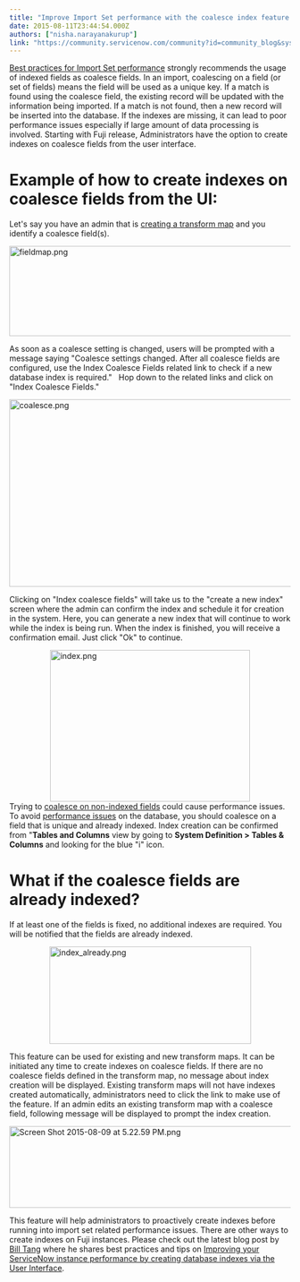 ```yaml
---
title: "Improve Import Set performance with the coalesce index feature in Fuji"
date: 2015-08-11T23:44:54.000Z
authors: ["nisha.narayanakurup"]
link: "https://community.servicenow.com/community?id=community_blog&sys_id=9b0e2e2ddbd0dbc01dcaf3231f9619ca"
---
```

<p><a title="i.service-now.com/kb_view.do?sysparm_article=KB0544447" href="https://hi.service-now.com/kb_view.do?sysparm_article=KB0544447">Best practices for Import Set performance</a> strongly recommends the usage of indexed fields as coalesce fields. In an import, coalescing on a field (or set of fields) means the field will be used as a unique key. If a match is found using the coalesce field, the existing record will be updated with the information being imported. If a match is not found, then a new record will be inserted into the database. If the indexes are missing, it can lead to poor performance issues especially if large amount of data processing is involved. Starting with Fuji release, Administrators have the option to create indexes on coalesce fields from the user interface.</p><p></p><h1>Example of how to create indexes on coalesce fields from the UI:</h1><p>Let's say you have an admin that is <a title="ki.servicenow.com/index.php?title=Creating_New_Transform_Maps#gsc.tab=0" href="http://wiki.servicenow.com/index.php?title=Creating_New_Transform_Maps#gsc.tab=0">creating a transform map</a> and you identify a coalesce field(s).</p><p><img   alt="fieldmap.png" class="image-0 jive-image" src="5f8fcd8edb9c97041dcaf3231f961958.iix" style="height: 161px; width: 620px; display: block; margin-left: auto; margin-right: auto;"/></p><p>As soon as a coalesce setting is changed, users will be prompted with a message saying "Coalesce settings changed. After all coalesce fields are configured, use the Index Coalesce Fields related link to check if a new database index is required."   Hop down to the related links and click on "Index Coalesce Fields."</p><p><img   alt="coalesce.png" class="image-1 jive-image" src="f886a482db109344e9737a9e0f9619b6.iix" style="height: 335px; width: 620px; display: block; margin-left: auto; margin-right: auto;"/></p><p>Clicking on "Index coalesce fields" will take us to the "create a new index" screen where the admin can confirm the index and schedule it for creation in the system. Here, you can generate a new index that will continue to work while the index is being run. When the index is finished, you will receive a confirmation email. Just click "Ok" to continue.</p><p><img   alt="index.png" class="jive-image image-3" height="271" src="8f488446db1cdb048c8ef4621f9619ce.iix" style="height: 271px; width: 357.261971830986px; display: block; margin-left: auto; margin-right: auto;" width="357"/>Trying to <a title="ki.servicenow.com/index.php?title=Troubleshooting_Import_Set_Performance#Coalescing_on_Non-Indexed_Fields" href="http://wiki.servicenow.com/index.php?title=Troubleshooting_Import_Set_Performance#Coalescing_on_Non-Indexed_Fields">coalesce on non-indexed fields</a> could cause performance issues. To avoid <a title="i.service-now.com/kb_view.do?sysparm_article=KB0544418" href="https://hi.service-now.com/kb_view.do?sysparm_article=KB0544418">performance issues</a> on the database, you should coalesce on a field that is unique and already indexed. Index creation can be confirmed from "<strong>Tables and Columns</strong> view by going to <strong>System Definition &gt; Tables &amp; Columns</strong> and looking for the blue "i" icon.</p><p></p><h1>What if the coalesce fields are already indexed?</h1><p>If at least one of the fields is fixed, no additional indexes are required. You will be notified that the fields are already indexed.</p><p><img   alt="index_already.png" class="jive-image image-4" height="174" src="6c266f79db541fc068c1fb651f961934.iix" style="height: 173.512903225806px; width: 361px; display: block; margin-left: auto; margin-right: auto;" width="361"/></p><p>This feature can be used for existing and new transform maps. It can be initiated any time to create indexes on coalesce fields. If there are no coalesce fields defined in the transform map, no message about index creation will be displayed. Existing transform maps will not have indexes created automatically, administrators need to click the link to make use of the feature. If an admin edits an existing transform map with a coalesce field, following message will be displayed to prompt the index creation.</p><p><img   alt="Screen Shot 2015-08-09 at 5.22.59 PM.png" class="image-0 jive-image" src="85ec810adbd0d304b322f4621f961979.iix" style="height: 146px; width: 620px; display: block; margin-left: auto; margin-right: auto;"/></p><p></p><p>This feature will help administrators to proactively create indexes before running into import set related performance issues. There are other ways to create indexes on Fuji instances. Please check out the latest blog post by <a __default_attr="39645" __jive_macro_name="user" class="jive_macro_user jive_macro" data-orig-content="Bill Tang" href="/community?id=community_user_profile&user=63329ea5dbd81fc09c9ffb651f961930" modifiedtitle="true" title="Bill Tang">Bill Tang</a> where he shares best practices and tips on <a __default_attr="4388" __jive_macro_name="blogpost" class="jive_macro jive_macro_blogpost" data-orig-content="Improving your ServiceNow instance performance by creating database indexes via the User Interface" href="/community?id=community_blog&sys_id=62edaee9dbd0dbc01dcaf3231f9619ee" modifiedtitle="true" title="Improving your ServiceNow instance performance by creating database indexes via the User Interface">Improving your ServiceNow instance performance by creating database indexes via the User Interface</a>.</p>